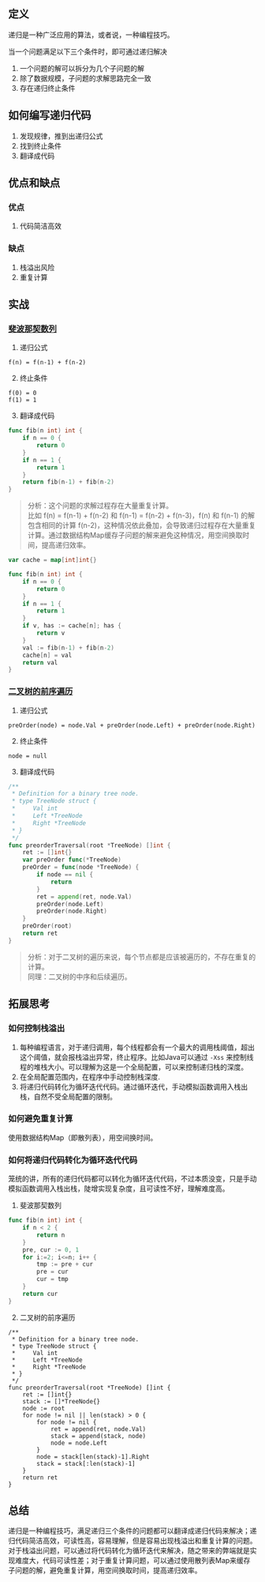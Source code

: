 ## 定义
递归是一种广泛应用的算法，或者说，一种编程技巧。

当一个问题满足以下三个条件时，即可通过递归解决
1. 一个问题的解可以拆分为几个子问题的解
2. 除了数据规模，子问题的求解思路完全一致
3. 存在递归终止条件


## 如何编写递归代码
1. 发现规律，推到出递归公式
2. 找到终止条件
3. 翻译成代码


## 优点和缺点
### 优点
1. 代码简洁高效

### 缺点
1. 栈溢出风险
2. 重复计算

## 实战
### [斐波那契数列](https://leetcode-cn.com/problems/fibonacci-number/)
1. 递归公式  

```
f(n) = f(n-1) + f(n-2)
```
2. 终止条件  

```
f(0) = 0
f(1) = 1
```
3. 翻译成代码  

```go
func fib(n int) int {
    if n == 0 {
        return 0
    }
    if n == 1 {
        return 1
    }
    return fib(n-1) + fib(n-2)
}
```
> 分析：这个问题的求解过程存在大量重复计算。  
> 比如 f(n) = f(n-1) + f(n-2) 和 f(n-1) = f(n-2) + f(n-3)，f(n) 和 f(n-1) 的解包含相同的计算 f(n-2)，这种情况依此叠加，会导致递归过程存在大量重复计算。通过数据结构Map缓存子问题的解来避免这种情况，用空间换取时间，提高递归效率。

```go
var cache = map[int]int{}

func fib(n int) int {
    if n == 0 {
        return 0
    }
    if n == 1 {
        return 1
    }
    if v, has := cache[n]; has {
        return v
    }
    val := fib(n-1) + fib(n-2)
    cache[n] = val
    return val
}
```

### [二叉树的前序遍历](https://leetcode-cn.com/problems/binary-tree-preorder-traversal/)
1. 递归公式  

```
preOrder(node) = node.Val + preOrder(node.Left) + preOrder(node.Right)
```
2. 终止条件  

```
node = null
```
3. 翻译成代码  

```go
/**
 * Definition for a binary tree node.
 * type TreeNode struct {
 *     Val int
 *     Left *TreeNode
 *     Right *TreeNode
 * }
 */
func preorderTraversal(root *TreeNode) []int {
    ret := []int{}
    var preOrder func(*TreeNode)
    preOrder = func(node *TreeNode) {
        if node == nil {
            return
        }
        ret = append(ret, node.Val)
        preOrder(node.Left)
        preOrder(node.Right)
    }
    preOrder(root)
    return ret
}
```
> 分析：对于二叉树的遍历来说，每个节点都是应该被遍历的，不存在重复的计算。  
> 同理：二叉树的中序和后续遍历。

## 拓展思考
### 如何控制栈溢出
1. 每种编程语言，对于递归调用，每个线程都会有一个最大的调用栈阈值，超出这个阈值，就会报栈溢出异常，终止程序。比如Java可以通过 `-Xss` 来控制线程的堆栈大小。可以理解为这是一个全局配置，可以来控制递归栈的深度。
2. 在全局配置范围内，在程序中手动控制栈深度.
3. 将递归代码转化为循环迭代代码。通过循环迭代，手动模拟函数调用入栈出栈，自然不受全局配置的限制。

### 如何避免重复计算
使用数据结构Map（即散列表），用空间换时间。

### 如何将递归代码转化为循环迭代代码
笼统的讲，所有的递归代码都可以转化为循环迭代代码，不过本质没变，只是手动模拟函数调用入栈出栈，陡增实现复杂度，且可读性不好，理解难度高。
1. 斐波那契数列  

```go
func fib(n int) int {
    if n < 2 {
        return n
    }
    pre, cur := 0, 1
    for i:=2; i<=n; i++ {
        tmp := pre + cur
        pre = cur
        cur = tmp
    }
    return cur
}
```
2. 二叉树的前序遍历  

```
/**
 * Definition for a binary tree node.
 * type TreeNode struct {
 *     Val int
 *     Left *TreeNode
 *     Right *TreeNode
 * }
 */
func preorderTraversal(root *TreeNode) []int {
    ret := []int{}
    stack := []*TreeNode{}
    node := root 
    for node != nil || len(stack) > 0 {
        for node != nil {
            ret = append(ret, node.Val)
            stack = append(stack, node)
            node = node.Left
        }
        node = stack[len(stack)-1].Right
        stack = stack[:len(stack)-1]
    }
    return ret
}
```

## 总结
递归是一种编程技巧，满足递归三个条件的问题都可以翻译成递归代码来解决；递归代码简洁高效，可读性高，容易理解，但是容易出现栈溢出和重复计算的问题。对于栈溢出问题，可以通过将代码转化为循环迭代来解决，随之带来的弊端就是实现难度大，代码可读性差；对于重复计算问题，可以通过使用散列表Map来缓存子问题的解，避免重复计算，用空间换取时间，提高递归效率。
